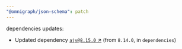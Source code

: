 ```yaml
---
"@omnigraph/json-schema": patch
---
```

dependencies updates:
  - Updated dependency [`ajv@8.15.0` ↗︎](https://www.npmjs.com/package/ajv/v/8.15.0) (from `8.14.0`, in `dependencies`)
